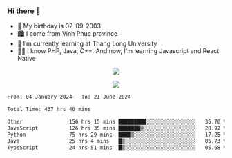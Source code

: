 ### Hi there 👋
- 🎂 My birthday is 02-09-2003
- 🏙️ I come from Vinh Phuc province
- 🌱 I’m currently learning at Thang Long University
- 🧑‍💻 I know PHP, Java, C++. And now, I'm learning Javascript and React Native
<p align="center"><img src="https://github-readme-stats.vercel.app/api?username=tmquang0209&show_icons=true&theme=gradient"></p>
<p align="center"><img src="https://github-readme-stats.vercel.app/api/top-langs/?username=tmquang0209&hide=scss,css&langs_count=10"></p>
<!--START_SECTION:waka-->

```txt
From: 04 January 2024 - To: 21 June 2024

Total Time: 437 hrs 40 mins

Other               156 hrs 15 mins █████████░░░░░░░░░░░░░░░░   35.70 %
JavaScript          126 hrs 35 mins ███████▒░░░░░░░░░░░░░░░░░   28.92 %
Python              75 hrs 29 mins  ████▒░░░░░░░░░░░░░░░░░░░░   17.25 %
Java                25 hrs 4 mins   █▒░░░░░░░░░░░░░░░░░░░░░░░   05.73 %
TypeScript          24 hrs 51 mins  █▒░░░░░░░░░░░░░░░░░░░░░░░   05.68 %
```

<!--END_SECTION:waka-->
